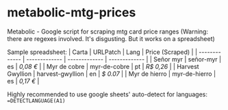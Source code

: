 # metabolic-mtg-prices
Metabolic - Google script for scraping mtg card price ranges (Warning: there are regexes involved. It's disgusting. But it works on a spreadsheet)

Sample spreadsheet:
| Carta  | URLPatch | Lang | Price (Scraped) |
| ------------- | ------------- | ------------- | ------------- |
| Señor myr	| señor-myr	| es | *0,08 €* |
| Myr de cobre	| myr-de-cobre	| pt	| *R$ 0,26* |
| Harvest Gwyllion | harvest-gwyllion	| en | *$ 0.07* |
| Myr de hierro	| myr-de-hierro	| es | *0,17 €* |

Highly recommended to use google sheets' auto-detect for languages: `=DETECTLANGUAGE(A1)`
